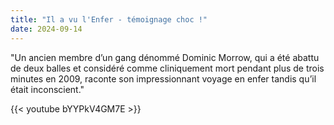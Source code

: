 ```yaml
---
title: "Il a vu l'Enfer - témoignage choc !"
date: 2024-09-14
---
```


"Un ancien membre d’un gang dénommé Dominic Morrow, qui a été abattu de deux balles et considéré comme cliniquement mort pendant plus de trois minutes en 2009, raconte son impressionnant voyage en enfer tandis qu’il était inconscient."

{{< youtube bYYPkV4GM7E >}}
